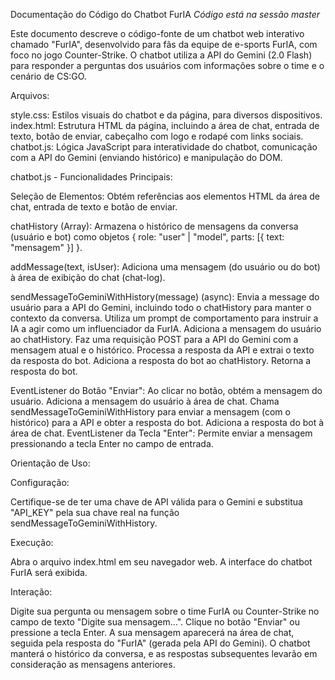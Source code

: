 Documentação do Código do Chatbot FurIA
*Código está na sessão master*

Este documento descreve o código-fonte de um chatbot web interativo chamado "FurIA", desenvolvido para fãs da equipe de e-sports FurIA, com foco no jogo Counter-Strike. O chatbot utiliza a API do Gemini (2.0 Flash) para responder a perguntas dos usuários com informações sobre o time e o cenário de CS:GO.

Arquivos:

style.css: Estilos visuais do chatbot e da página, para diversos dispositivos.
index.html: Estrutura HTML da página, incluindo a área de chat, entrada de texto, botão de enviar, cabeçalho com logo e rodapé com links sociais.
chatbot.js: Lógica JavaScript para interatividade do chatbot, comunicação com a API do Gemini (enviando histórico) e manipulação do DOM.

chatbot.js - Funcionalidades Principais:

Seleção de Elementos: Obtém referências aos elementos HTML da área de chat, entrada de texto e botão de enviar.

chatHistory (Array): Armazena o histórico de mensagens da conversa (usuário e bot) como objetos { role: "user" | "model", parts: [{ text: "mensagem" }] }.

addMessage(text, isUser): Adiciona uma mensagem (do usuário ou do bot) à área de exibição do chat (chat-log).

sendMessageToGeminiWithHistory(message) (async):
Envia a message do usuário para a API do Gemini, incluindo todo o chatHistory para manter o contexto da conversa.
Utiliza um prompt de comportamento para instruir a IA a agir como um influenciador da FurIA.
Adiciona a mensagem do usuário ao chatHistory.
Faz uma requisição POST para a API do Gemini com a mensagem atual e o histórico.
Processa a resposta da API e extrai o texto da resposta do bot.
Adiciona a resposta do bot ao chatHistory.
Retorna a resposta do bot.

EventListener do Botão "Enviar":
Ao clicar no botão, obtém a mensagem do usuário.
Adiciona a mensagem do usuário à área de chat.
Chama sendMessageToGeminiWithHistory para enviar a mensagem (com o histórico) para a API e obter a resposta do bot.
Adiciona a resposta do bot à área de chat.
EventListener da Tecla "Enter": Permite enviar a mensagem pressionando a tecla Enter no campo de entrada.

Orientação de Uso:

Configuração:

Certifique-se de ter uma chave de API válida para o Gemini e substitua "API_KEY" pela sua chave real na função sendMessageToGeminiWithHistory.

Execução:

Abra o arquivo index.html em seu navegador web.
A interface do chatbot FurIA será exibida.

Interação:

Digite sua pergunta ou mensagem sobre o time FurIA ou Counter-Strike no campo de texto "Digite sua mensagem...".
Clique no botão "Enviar" ou pressione a tecla Enter.
A sua mensagem aparecerá na área de chat, seguida pela resposta do "FurIA" (gerada pela API do Gemini).
O chatbot manterá o histórico da conversa, e as respostas subsequentes levarão em consideração as mensagens anteriores.
